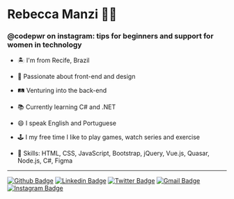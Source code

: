 # Rebecca Manzi :woman_technologist:

### @codepwr on instagram: tips for beginners and support for women in technology

- 🏝 I'm from Recife, Brazil
- 💜 Passionate about front-end and design
- 🛤 Venturing into the back-end
- 📚 Currently learning C# and .NET
- 😄 I speak English and Portuguese
- 🕹 I my free time I like to play games, watch series and exercise
 
 - 📌 Skills: HTML, CSS, JavaScript, Bootstrap, jQuery, Vue.js, Quasar, Node.js, C#, Figma
 ----

[![Github Badge](https://img.shields.io/badge/-rebeccamanzi-000?style=flat-square&logo=Github&logoColor=white&link=https://github.com/rebeccamanzi)](https://github.com/rebeccamanzi)
[![Linkedin Badge](https://img.shields.io/badge/-rebeccamanzi-blue?style=flat-square&logo=Linkedin&logoColor=white&link=https://www.linkedin.com/in/rebeccamanzi/)](https://www.linkedin.com/in/rebeccamanzi/)
[![Twitter Badge](https://img.shields.io/badge/-rebeccacmanzi-1ca0f1?style=flat-square&labelColor=1ca0f1&logo=twitter&logoColor=white&link=https://twitter.com/lgdbittencourt)](https://twitter.com/rebeccacmanzi)
[![Gmail Badge](https://img.shields.io/badge/-gmail-c14438?style=flat-square&logo=Gmail&logoColor=white&link=mailto:rebeccamanzi@gmail.com)](mailto:rebeccamanzi@gmail.com)
[![Instagram Badge](https://img.shields.io/badge/-@codepwr-C13584?style=flat-square&labelColor=C13584&logo=instagram&logoColor=white&link=https://www.instagram.com/codepwr/)](https://www.instagram.com/codepwr/)

